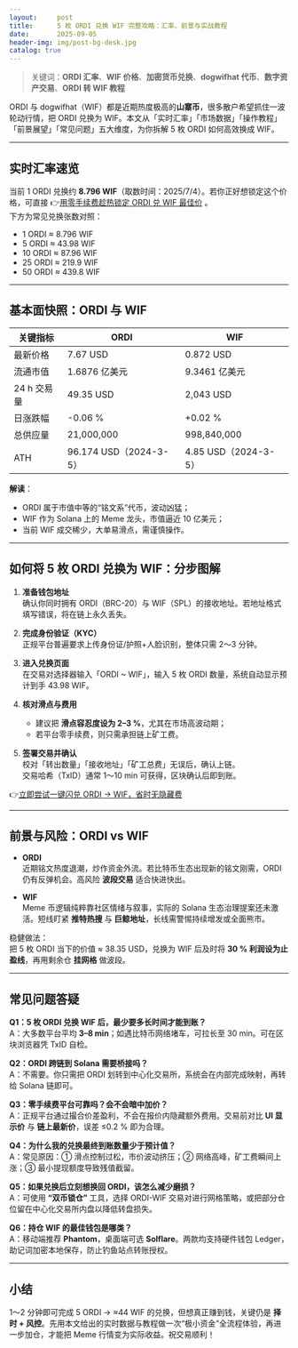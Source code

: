 ```yaml
---
layout:     post
title:      5 枚 ORDI 兑换 WIF 完整攻略：汇率、前景与实战教程
date:       2025-09-05
header-img: img/post-bg-desk.jpg
catalog: true
---
```


>关键词：**ORDI 汇率**、**WIF 价格**、**加密货币兑换**、**dogwifhat 代币**、**数字资产交易**、**ORDI 转 WIF 教程**

ORDI 与 dogwifhat（WIF）都是近期热度极高的**山寨币**，很多散户希望抓住一波轮动行情，把 ORDI 兑换为 WIF。本文从「实时汇率」「市场数据」「操作教程」「前景展望」「常见问题」五大维度，为你拆解 5 枚 ORDI 如何高效换成 WIF。

---

## 实时汇率速览

当前 1 ORDI 兑换约 **8.796 WIF**（取数时间：2025/7/4）。若你正好想锁定这个价格，可直接 👉[用零手续费趁热锁定 ORDI 兑 WIF 最佳价](https://okxdog.com/) 。  
下方为常见兑换张数对照：

- 1 ORDI ≈ 8.796 WIF  
- 5 ORDI ≈ 43.98 WIF  
- 10 ORDI ≈ 87.96 WIF  
- 25 ORDI ≈ 219.9 WIF  
- 50 ORDI ≈ 439.8 WIF  

---

## 基本面快照：ORDI 与 WIF

| 关键指标       | ORDI          | WIF            |
|----------------|---------------|----------------|
| 最新价格       | 7.67 USD      | 0.872 USD      |
| 流通市值       | 1.6876 亿美元 | 9.3461 亿美元  |
| 24 h 交易量    | 49.35 USD     | 2,043 USD      |
| 日涨跌幅       | -0.06 %       | +0.02 %        |
| 总供应量       | 21,000,000    | 998,840,000    |
| ATH           | 96.174 USD（2024-3-5） | 4.85 USD（2024-3-5） |

**解读**：  
- ORDI 属于市值中等的“铭文系”代币，波动凶猛；  
- WIF 作为 Solana 上的 Meme 龙头，市值逼近 10 亿美元；  
- 当前 WIF 成交稀少，大单易滑点，需谨慎操作。  

---

## 如何将 5 枚 ORDI 兑换为 WIF：分步图解

1. **准备钱包地址**  
   确认你同时拥有 ORDI（BRC-20）与 WIF（SPL）的接收地址。若地址格式填写错误，将在链上永久丢失。

2. **完成身份验证（KYC）**  
   正规平台普遍要求上传身份证/护照+人脸识别，整体只需 2～3 分钟。

3. **进入兑换页面**  
   在交易对选择器输入「ORDI ~ WIF」，输入 5 枚 ORDI 数量，系统自动显示预计到手 43.98 WIF。

4. **核对滑点与费用**  
   - 建议把 **滑点容忍度设为 2–3 %**，尤其在市场高波动期；  
   - 若平台零手续费，则只需承担链上矿工费。  

5. **签署交易并确认**  
   校对「转出数量」「接收地址」「矿工总费」无误后，确认上链。  
   交易哈希（TxID）通常 1～10 min 可获得，区块确认后即到账。  

👉[立即尝试一键闪兑 ORDI → WIF，省时无隐藏费](https://okxdog.com/)

---

## 前景与风险：ORDI vs WIF

- **ORDI**  
  近期铭文热度退潮，炒作资金外流。若比特币生态出现新的铭文刚需，ORDI 仍有反弹机会。高风险 **波段交易** 适合快进快出。  

- **WIF**  
  Meme 币逻辑纯粹靠社区情绪与叙事，实际的 Solana 生态治理提案还未激活。短线盯紧 **推特热搜** 与 **巨鲸地址**，长线需警惕持续增发或全面熊市。  

稳健做法：  
把 5 枚 ORDI 当下的价值 ≈ 38.35 USD，兑换为 WIF 后及时将 **30 % 利润设为止盈线**，再用剩余仓 **挂网格** 做波段。

---

## 常见问题答疑

**Q1：5 枚 ORDI 兑换 WIF 后，最少要多长时间才能到账？**  
A：大多数平台平均 **3–8 min**；如遇比特币网络堵车，可拉长至 30 min。可在区块浏览器凭 TxID 自检。

**Q2：ORDI 跨链到 Solana 需要桥接吗？**  
A：不需要。你只需把 ORDI 划转到中心化交易所，系统会在内部完成映射，再转给 Solana 链即可。

**Q3：零手续费平台可靠吗？会不会暗中加价？**  
A：正规平台通过撮合价差盈利，不会在报价内隐藏额外费用。交易前对比 **UI 显示价** 与 **链上最新价**，误差 ≤0.2 % 即为合理。

**Q4：为什么我的兑换最终到账数量少于预计值？**  
A：常见原因：① 滑点控制过松，市价波动挤压；② 网络高峰，矿工费瞬间上涨；③ 最小提现额度导致残值截留。

**Q5：如果兑换后立刻想换回 ORDI，该怎么减少磨损？**  
A：可使用 **“双币锁仓”** 工具，选择 ORDI-WIF 交易对进行网格策略，或把部分仓位留在中心化交易所内盘以降低转盘损失。

**Q6：持仓 WIF 的最佳钱包是哪类？**  
A：移动端推荐 **Phantom**，桌面端可选 **Solflare**。两款均支持硬件钱包 Ledger，助记词加密本地保存，防止钓鱼站点转账授权。

---

## 小结

1～2 分钟即可完成 5 ORDI → ≈44 WIF 的兑换，但想真正赚到钱，关键仍是 **择时 + 风控**。先用本文给出的实时数据与教程做一次“极小资金”全流程体验，再进一步加仓，才能把 Meme 行情变为实际收益。祝交易顺利！